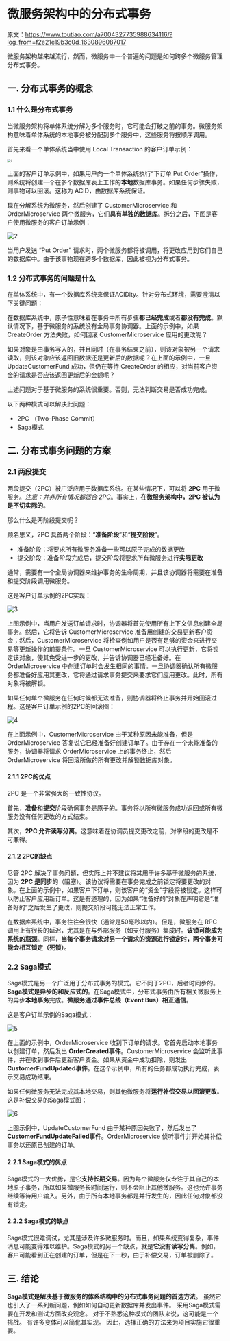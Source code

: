 # 微服务架构中的分布式事务

原文：https://www.toutiao.com/a7004327735988634116/?log_from=f2e21e19b3c0d_1630896087017



微服务架构越来越流行，然而，微服务中一个普遍的问题是如何跨多个微服务管理分布式事务。



## 一. 分布式事务的概念

### 1.1 什么是分布式事务

当微服务架构将单体系统分解为多个服务时，它可能会打破之前的事务。微服务架构意味着单体系统的本地事务被分配到多个服务中，这些服务将按顺序调用。

首先来看一个单体系统当中使用 Local Transaction 的客户订单示例：

<img src="./images/2PC_Saga/1.jpg" alt="1" style="zoom:50%;" />

上面的客户订单示例中，如果用户向一个单体系统执行“下订单 Put Order”操作，则系统将创建一个在多个数据库表上工作的**本地**数据库事务。如果任何步骤失败，则事物可以回滚。这称为 ACID，由数据库系统保证。

现在分解系统为微服务，然后创建了 CustomerMicroservice 和 OrderMicroservice 两个微服务，它们**具有单独的数据库**。拆分之后，下图是客户使用微服务的客户订单示例：

![2](./images/2PC_Saga/2.png)

当用户发送 “Put Order” 请求时，两个微服务都将被调用，将更改应用到它们自己的数据库中。由于该事物现在跨多个数据库，因此被视为分布式事务。

### 1.2 分布式事务的问题是什么

在单体系统中，有一个数据库系统来保证ACIDity。针对分布式环境，需要澄清以下关键问题：

在数据库系统中，原子性意味着在事务中所有步骤**都已经完成**或者**都没有完成**。默认情况下，基于微服务的系统没有全局事务协调器。上面的示例中，如果 CreateOrder 方法失败，如何回滚 CustomerMicroservice 应用的更改呢？

如果对象是由事务写入的，并且同时（在事务结束之前），则该对象被另一个请求读取，则该对象应该返回旧数据还是更新后的数据呢？在上面的示例中，一旦 UpdateCustomerFund 成功，但仍在等待 CreateOrder 的相应，对当前客户资金的请求是否应该返回更新后的金额呢？

上述问题对于基于微服务的系统很重要。否则，无法判断交易是否成功完成。

以下两种模式可以解决此问题：

* 2PC （Two-Phase Commit）
* Saga模式

## 二. 分布式事务问题的方案

### 2.1 两段提交

两段提交（2PC）被广泛应用于数据库系统。在某些情况下，可以将 **2PC** 用于微服务。*注意：并非所有情况都适合 2PC*。事实上，**在微服务架构中，2PC 被认为是不切实际的**。

那么什么是两阶段提交呢？

顾名思义，2PC 具备两个阶段：“**准备阶段**”和“**提交阶段**”。

* 准备阶段：将要求所有微服务准备一些可以原子完成的数据更改
* 提交阶段：准备阶段完成后，提交阶段将要求所有微服务进行**实际更改**

通常，需要有一个全局协调器来维护事务的生命周期，并且该协调器将需要在准备和提交阶段调用微服务。

这是客户订单示例的2PC实现：

![3](./images/2PC_Saga/3.jpg)

上图示例中，当用户发送订单请求时，协调器将首先使用所有上下文信息创建全局事务。然后，它将告诉 CustomerMicroservice 准备用创建的交易更新客户资金；然后，CustomerMicroservice 将检查例如用户是否有足够的资金来进行交易等更新操作的前提条件。一旦 CustomerMicroservice 可以执行更新，它将锁定该对象，使其免受进一步的更改，并告诉协调器已经准备好。在 OrderMicroservice 中创建订单时会发生相同的事情。一旦协调器确认所有微服务都准备好应用其更改，它将通过请求事务提交来要求它们应用更改。此时，所有对象将被解锁。

如果任何单个微服务在任何时候都无法准备，则协调器将终止事务并开始回滚过程。这是客户订单示例的2PC的回滚图：

![4](./images/2PC_Saga/4.png)

在上面示例中，CustomerMicroservice 由于某种原因未能准备，但是 OrderMicroservice 答复说它已经准备好创建订单了。由于存在一个未能准备的服务，协调器将请求 OrderMicroservice 上的事务终止，然后 OrderMicroservice 将回滚所做的所有更改并解锁数据库对象。

#### 2.1.1 2PC的优点

2PC 是一个非常强大的一致性协议。

首先，**准备**和**提交**阶段确保事务是原子的。事务将以所有微服务成功返回或所有微服务没有任何更改的方式结束。

其次，**2PC 允许读写分离**。这意味着在协调员提交更改之前，对字段的更改是不可兼得。

#### 2.1.2 2PC的缺点

尽管 2PC 解决了事务问题，但实际上并不建议将其用于许多基于微服务的系统，因为 **2PC 是同步**的（阻塞）。该协议将需要在事务完成之前锁定将要更改的对象。在上面的示例中，如果客户下订单，则该客户的“资金”字段将被锁定。这样可以防止客户应用新订单。这是有道理的，因为如果“准备好的”对象在声明它是“准备好的”之后发生了更改，则提交阶段可能无法正常工作。

在数据库系统中，事务往往会很快（通常是50毫秒以内）。但是，微服务在 RPC 调用上有很长的延迟，尤其是在与外部服务（如支付服务）集成时。**该锁可能成为系统的瓶颈**。同样，**当每个事务请求对另一个请求的资源进行锁定时，两个事务可能会相互锁定（死锁）**。

### 2.2 Saga模式

Saga模式是另一个广泛用于分布式事务的模式。它不同于2PC，后者时同步的。**Saga模式是异步的和反应式的**。在Saga模式中，分布式事务由所有相关微服务上的异步**本地事务**完成。**微服务通过事件总线（Event Bus）相互通信**。

这是客户订单示例的Saga模式：

![5](./images/2PC_Saga/5.jpg)

在上面的示例中，OrderMicroservice 收到下订单的请求。它首先启动本地事务以创建订单，然后发出 **OrderCreated事件**。CustomerMicroservice 会监听此事件，并在收到事件后更新客户资金。如果从资金中成功扣除，则发出 **CustomerFundUpdated事件**。在这个示例中，所有的任务都成功执行完成，表示交易成功结束。

如果任何微服务无法完成其本地交易，则其他微服务将**运行补偿交易以回滚更改**。这是补偿交易的Saga模式图：

![6](./images/2PC_Saga/6.png)

上图示例中，UpdateCustomerFund 由于某种原因失败了，然后发出了 **CustomerFundUpdateFailed事件**。OrderMicroservice 侦听事件并开始其补偿事务以还原已创建的订单。

#### 2.2.1 Saga模式的优点 

Saga模式的一大优势，是它**支持长期交易**。因为每个微服务仅专注于其自己的本地原子事务，所以如果微服务长时间运行，则不会阻止其他微服务。这也允许事务继续等待用户输入。另外，由于所有本地事务都是并行发生的，因此任何对象都没有锁定。

#### 2.2.2 Saga模式的缺点

Saga模式很难调试，尤其是涉及许多微服务时。而且，如果系统变得复杂，事件消息可能变得难以维护。Saga模式的另一个缺点，就是**它没有读写分离**。例如，客户可能看到正在创建的订单，但是在下一秒，由于补偿交易，订单被删除了。

## 三. 结论

**Saga模式是解决基于微服务的体系结构中的分布式事务问题的首选方法**。 虽然它也引入了一系列新问题，例如如何自动更新数据库并发出事件。 采用Saga模式需要在开发和测试方面改变观念。 对于不熟悉这种模式的团队来说，这可能是一个挑战。 有许多变体可以简化其实现。 因此，选择正确的方法来为项目实施它很重要。